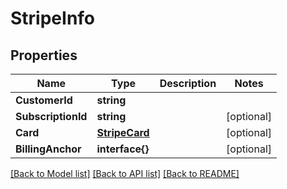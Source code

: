 # StripeInfo

## Properties

Name | Type | Description | Notes
------------ | ------------- | ------------- | -------------
**CustomerId** | **string** |  | 
**SubscriptionId** | **string** |  | [optional] 
**Card** | [**StripeCard**](StripeCard.md) |  | [optional] 
**BillingAnchor** | **interface{}** |  | [optional] 

[[Back to Model list]](../README.md#documentation-for-models) [[Back to API list]](../README.md#documentation-for-api-endpoints) [[Back to README]](../README.md)



